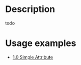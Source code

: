 # Description
todo

# Usage examples
* [1.0 Simple Attribute](https://github.com/darkessence87/psi-comm/tree/master/sources/psi-comm/psi/examples/1.0_Simple_Attribute)
